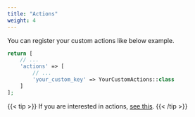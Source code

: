 ```yaml
---
title: "Actions"
weight: 4
---
```


You can register your custom actions like below example.

```php
return [
    // ...
    'actions' => [
        // ...
        'your_custom_key' => YourCustomActions::class
    ]
];
```

{{< tip >}}
If you are interested in actions, [see this](../../basics/resources/#actions).
{{< /tip >}}